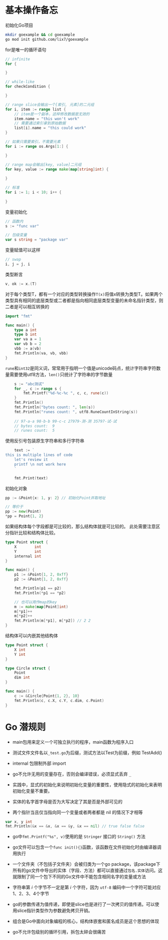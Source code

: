 # 基本操作备忘

初始化Go项目

```bash
mkdir goexample && cd goexample
go mod init github.com/lix7/goexample 
```

for是唯一的循环语句

```go
// infinite
for {

}

// while-like
for checkCondition {

}

// range slice会输出一个[索引, 元素]的二元组
for i, item := range list {
	// item是一个副本，这样修改数据是无效的
	item.name = "this won't work"
	// 需要通过索引拿到原始数据
	list[i].name = "this could work"
}

// 如果只需要索引，不需要元素
for i := range os.Args[1:] {

}

// range map会输出[key, value]二元组
for key, value := range make(map[string]int) {
    
}

// 标准
for i := 1; i < 10; i++ {
    
}

```

变量初始化

```go
// 函数内
s := "func var"

// 包级变量
var s string = "package var"
```

变量赋值可以这样

```go
// swap
i, j = j, i
```

类型断言

```go
v, ok := x.(T)
```

对于每个类型T，都有一个对应的类型转换操作`T(x)`将值x转换为类型T。如果两个类型具有相同的底层类型或二者都是指向相同底层类型变量的未命名指针类型，则二者是可以相互转换的

```go
import "fmt"

func main() {
	type a int
	type b int
	var va a = 1
	var vb b = 2
	vbb := a(vb)
	fmt.Println(va, vb, vbb)
}
```

`rune`和`int32`是同义词，常常用于指明一个值是unicode码点，统计字符串字符数量需要使用utf8方法，`len()`只统计了字符串的字节数量

```go
	s := "abc测试"
	for _, c := range s {
		fmt.Printf("%d-%c-%c ", c, c, rune(c))
	}
	fmt.Println()
	fmt.Println("bytes count: ", len(s))
	fmt.Println("runes count: ", utf8.RuneCountInString(s))
    
    // 97-a-a 98-b-b 99-c-c 27979-测-测 35797-试-试 
    // bytes count:  9
    // runes count:  5
```

使用反引号包装原生字符串和多行字符串

```go
	text := `
this is multiple lines of code
	let's review it
	printf \n not work here
	`

	fmt.Print(text)
```

初始化对象

```go
pp := &Point{x: 1, y: 2} // 初始化Point并取地址

// 等价于
pp := new(Point)
*pp = Point{1, 2}
```

如果结构体每个字段都是可比较的，那么结构体就是可比较的。
此处需要注意区分指针比较和结构体比较。

```go
type Point struct {
	X        int
	Y        int
	internal int
}

func main() {
	p1 := &Point{1, 2, 0xff}
	p2 := &Point{1, 2, 0xff}

	fmt.Println(p1 == p2)
	fmt.Println(*p1 == *p2)

	// 也可以用作map的key
	m := make(map[Point]int)
	m[*p1]++
	m[*p2]++
	fmt.Println(m[*p1], m[*p2])	// 2 2
}
```

结构体可以内嵌其他结构体

```go
type Point struct {
	X int
	Y int
}

type Circle struct {
	Point
	dim int
}

func main() {
	c := &Circle{Point{1, 2}, 10}
	fmt.Println(c, c.X, c.Y, c.dim, c.Point)
}
```

# Go 潜规则

- main包用来定义一个可独立执行的程序，main函数为程序入口

- 测试文件文件名以`_test.go`为后缀，测试方法以Test为前缀，例如 TestAdd()

- internal 包限制外部 import

- go不允许无用的变量存在，否则会编译错误，必须显式丢弃 `_`

- 实践中，显式的初始化来说明初始化变量的重要性，使用隐式的初始化来表明初始化变量不重要。

- 实体的名字首字母是否为大写决定了其是否是外部可见的

- 两个指针当且仅当指向同一个变量或者两者都是 nil 的情况下才相等

```go
var x, y int
fmt.Println(&x == &x, &x == &y, &x == nil) // true false false
```

- go中`fmt.Printf("%s", v)`使用的是 `Stringer` 接口的 `String()` 方法

- go文件可以包含一个`func init(){}`函数，该函数在文件初始化时由编译器调用执行

- 一个文件夹（不包括子文件夹）会被归类为一个go package，该package下所有的go文件中导出的实体（字段、方法）都可以直接通过`包名.实体`访问。这就限制了同一个包下不同的Go文件中不能包含相同名字的变量或方法

- 字符串第 $i$ 个字节不一定是第 $i$ 个字符，因为 `utf-8` 编码中一个字符可能对应1、2、3、4个字节

- go的参数传递为值传递，即使是slice也是进行了一次拷贝的值传递。可以使用slice指针类型作为参数避免拷贝开销。

- 组合是Go中面向对象编程的核心，结构体嵌套和匿名成员是这个思想的体现

- go不允许包级别的循环引用，拆包太碎会很痛苦